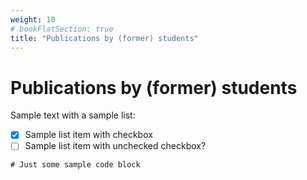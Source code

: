 ```yaml
---
weight: 10
# bookFlatSection: true
title: "Publications by (former) students"
---
```


# Publications by (former) students

Sample text with a sample list:

- [x] Sample list item with checkbox
- [ ] Sample list item with unchecked checkbox?

```
# Just some sample code block
```
